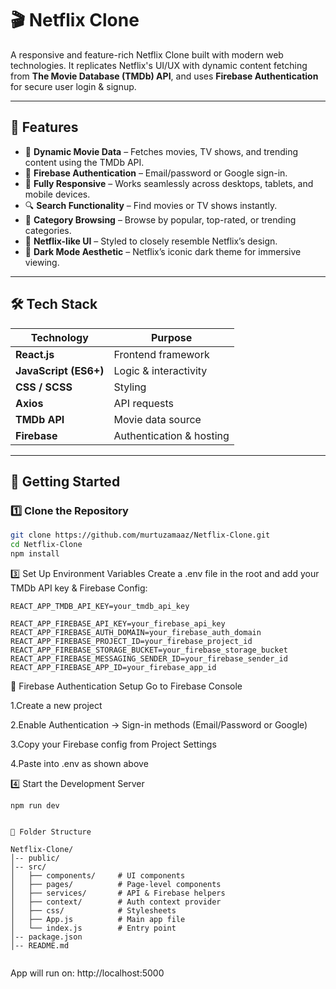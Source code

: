 # 🎬 Netflix Clone  

A responsive and feature-rich Netflix Clone built with modern web technologies. It replicates Netflix's UI/UX with dynamic content fetching from **The Movie Database (TMDb) API**, and uses **Firebase Authentication** for secure user login & signup.  

---

## 📌 Features  

- 🎯 **Dynamic Movie Data** – Fetches movies, TV shows, and trending content using the TMDb API.  
- 🔐 **Firebase Authentication** – Email/password or Google sign-in.  
- 📱 **Fully Responsive** – Works seamlessly across desktops, tablets, and mobile devices.  
- 🔍 **Search Functionality** – Find movies or TV shows instantly.  
- 📂 **Category Browsing** – Browse by popular, top-rated, or trending categories.  
- 🎨 **Netflix-like UI** – Styled to closely resemble Netflix’s design.  
- 🌙 **Dark Mode Aesthetic** – Netflix’s iconic dark theme for immersive viewing.  

---

## 🛠️ Tech Stack  

| Technology | Purpose |
|------------|---------|
| **React.js** | Frontend framework |
| **JavaScript (ES6+)** | Logic & interactivity |
| **CSS / SCSS** | Styling |
| **Axios** | API requests |
| **TMDb API** | Movie data source |
| **Firebase** | Authentication & hosting |

---

## 🚀 Getting Started  

### 1️⃣ Clone the Repository  
```bash
git clone https://github.com/murtuzamaaz/Netflix-Clone.git
cd Netflix-Clone
npm install
```
3️⃣ Set Up Environment Variables
Create a .env file in the root and add your TMDb API key & Firebase Config:
```
REACT_APP_TMDB_API_KEY=your_tmdb_api_key

REACT_APP_FIREBASE_API_KEY=your_firebase_api_key
REACT_APP_FIREBASE_AUTH_DOMAIN=your_firebase_auth_domain
REACT_APP_FIREBASE_PROJECT_ID=your_firebase_project_id
REACT_APP_FIREBASE_STORAGE_BUCKET=your_firebase_storage_bucket
REACT_APP_FIREBASE_MESSAGING_SENDER_ID=your_firebase_sender_id
REACT_APP_FIREBASE_APP_ID=your_firebase_app_id
```

🔑 Firebase Authentication Setup
Go to Firebase Console

1.Create a new project

2.Enable Authentication → Sign-in methods (Email/Password or Google)

3.Copy your Firebase config from Project Settings

4.Paste into .env as shown above

4️⃣ Start the Development Server
```
npm run dev
```



```

📂 Folder Structure

Netflix-Clone/
│-- public/
│-- src/
│   ├── components/     # UI components
│   ├── pages/          # Page-level components
│   ├── services/       # API & Firebase helpers
│   ├── context/        # Auth context provider
│   ├── css/            # Stylesheets
│   ├── App.js          # Main app file
│   └── index.js        # Entry point
│-- package.json
│-- README.md


```
App will run on: http://localhost:5000






